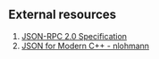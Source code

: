 ## External resources

1. [JSON-RPC 2.0 Specification](https://www.jsonrpc.org/specification)
1. [JSON for Modern C++ - nlohmann](https://github.com/nlohmann/json)

